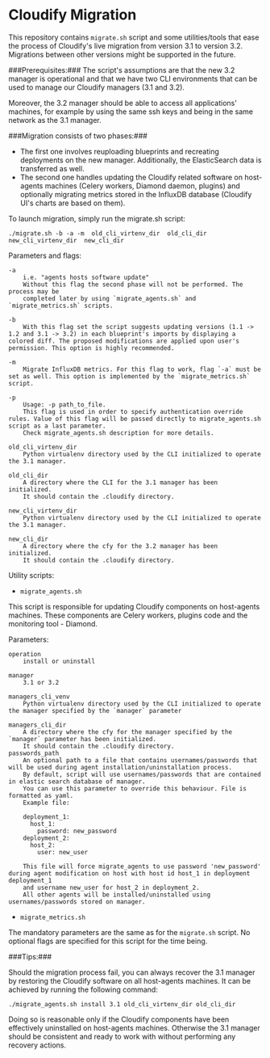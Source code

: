 # Cloudify Migration

This repository contains `migrate.sh` script and some utilities/tools that ease the process of Cloudify's live migration from version 3.1 to version 3.2. Migrations between other versions might be supported in the future.

###Prerequisites:###
The script's assumptions are that the new 3.2 manager is operational and that we have two CLI environments that can be used to manage our Cloudify managers (3.1 and 3.2).

Moreover, the 3.2 manager should be able to access all applications' machines, for example by using the same ssh keys and being in the same network as the 3.1 manager.


###Migration consists of two phases:###

- The first one involves reuploading blueprints and recreating deployments on the new manager. Additionally, the ElasticSearch data is transferred as well.
- The second one handles updating the Cloudify related software on host-agents machines (Celery workers, Diamond daemon, plugins) and optionally migrating metrics stored in the InfluxDB database (Cloudify UI's charts are based on them).

To launch migration, simply run the migrate.sh script:

`./migrate.sh -b -a -m  old_cli_virtenv_dir  old_cli_dir  new_cli_virtenv_dir  new_cli_dir`


Parameters and flags:

    -a
        i.e. "agents hosts software update"
        Without this flag the second phase will not be performed. The process may be
        completed later by using `migrate_agents.sh` and `migrate_metrics.sh` scripts.

    -b
        With this flag set the script suggests updating versions (1.1 -> 1.2 and 3.1 -> 3.2) in each blueprint's imports by displaying a colored diff. The proposed modifications are applied upon user's permission. This option is highly recommended.

    -m
        Migrate InfluxDB metrics. For this flag to work, flag `-a` must be set as well. This option is implemented by the `migrate_metrics.sh` script.

    -p
        Usage: -p path_to_file.
        This flag is used in order to specify authentication override rules. Value of this flag will be passed directly to migrate_agents.sh script as a last parameter.
        Check migrate_agents.sh description for more details. 

    old_cli_virtenv_dir
        Python virtualenv directory used by the CLI initialized to operate the 3.1 manager.

    old_cli_dir
        A directory where the CLI for the 3.1 manager has been initialized.
        It should contain the .cloudify directory.

    new_cli_virtenv_dir
        Python virtualenv directory used by the CLI initialized to operate the 3.1 manager.

    new_cli_dir
        A directory where the cfy for the 3.2 manager has been initialized.
        It should contain the .cloudify directory.


Utility scripts:

- `migrate_agents.sh`

This script is responsible for updating Cloudify components on host-agents machines. These components are Celery workers, plugins code and the monitoring tool - Diamond.

Parameters:

    operation
        install or uninstall

    manager
        3.1 or 3.2

    managers_cli_venv
        Python virtualenv directory used by the CLI initialized to operate the manager specified by the `manager` parameter

    managers_cli_dir
        A directory where the cfy for the manager specified by the `manager` parameter has been initialized.
        It should contain the .cloudify directory.
    passwords_path
        An optional path to a file that contains usernames/passwords that will be used during agent installation/uninstallation process.
        By default, script will use usernames/passwords that are contained in elastic search database of manager.
        You can use this parameter to override this behaviour. File is formatted as yaml.
        Example file:

        deployment_1:
          host_1:
            password: new_password
        deployment_2:
          host_2:
            user: new_user

        This file will force migrate_agents to use password 'new_password' during agent modification on host with host id host_1 in deployment deployment_1 
        and username new_user for host_2 in deployment_2.
        All other agents will be installed/uninstalled using usernames/passwords stored on manager.


        

- `migrate_metrics.sh`

The mandatory parameters are the same as for the `migrate.sh` script. No optional flags are specified for this script for the time being.


###Tips:###

Should the migration process fail, you can always recover the 3.1 manager by restoring the Cloudify software on all host-agents machines. It can be achieved by running the following command:

`./migrate_agents.sh install 3.1 old_cli_virtenv_dir old_cli_dir`

Doing so is reasonable only if the Cloudify components have been effectively uninstalled on host-agents machines.
Otherwise the 3.1 manager should be consistent and ready to work with without performing any recovery actions.
